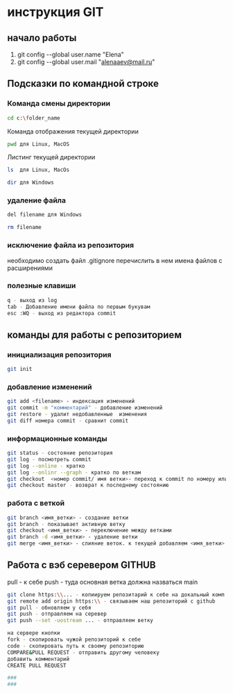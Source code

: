 # инструкция GIT
## начало работы
1. git config --global user.name  "Elena"
2. git config --global user.mail "alenaaev@mail.ru"

##  Подсказки по командной строке
### Команда смены директории
``` sh
cd c:\folder_name
```
Команда отображения текущей директории
``` sh
pwd для Linux, MacOS
```

Листинг текущей директории
``` sh
ls  для Linux, MacOs
```

``` sh
dir для Windows
```
### удаление файла
``` sh
del filename для Windows
```
``` sh
rm filename
```
### исключение файла из репозитория
необходимо создать файл .gitignore
перечислить в нем имена файлов  с расширениями

### полезные клавиши
``` sh
q - выход из log
tab - Добавление имени файла по первым букувам
esc :WQ - выход из редактора commit

```

## __команды для работы с репозиторием__
### инициализация репозитория
``` sh
git init
```
### добавление изменений
````````` sh
git add <filename> - индексация изменений
git commit -m "комментарий" - добавление изменений
git restore - удалит недобавленные  изменения 
git diff номера commit - сравнит commit

`````````
### информационные команды
``` sh
git status - состояние репозитория
git log - посмотреть commit
git log --online - кратко 
git log --onlinr --graph - кратко по веткам
git checkout  <номер commit/ имя ветки>- переход к commit по номеру или к ветке
git checkout master - возврат к последнему состоянию
```

### работа с веткой
``` sh
git branch <имя_ветки> - создание ветки
git branch - показывает активную ветку
git checkout <имя_ветки> - переключение между ветками
git branch -d <имя_ветки> - удаление ветки
git merge <имя_ветки> - слияние веток. к текущей добавляем <имя_ветки>

```
## Работа с вэб серевером GITHUB
pull - к себе
push - туда
основная ветка должна назваться main
``` sh
git clone https:\\... - копиируем репозитарий к себе на докальный комп
git remote add origin https:\\ - связываем наш репозиторий с github
git pull - обновляем у себя
git push - отправляем на серевер
git push --set -uostream ... - отправляем ветку

на сервере кнопки
fork - скопировать чужой репозиторий к себе 
code - скопировать путь к своему репозиторию
COMPARE&PULL REQUEST - отправить другому человеку
добавить комментарий
CREATE PULL REQUEST

### 
###
